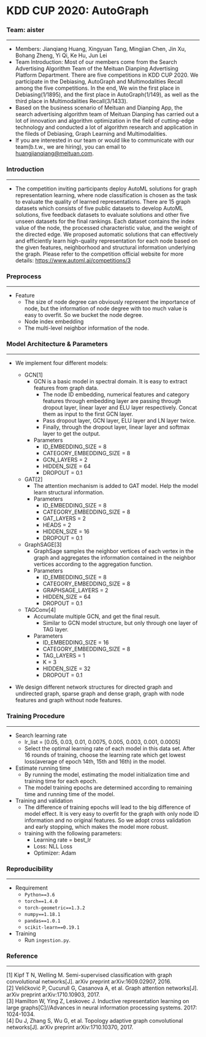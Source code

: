 # KDD CUP 2020: AutoGraph
### Team: aister
***
+ Members: Jianqiang Huang, Xingyuan Tang, Mingjian Chen, Jin Xu, Bohang Zheng, Yi Qi, Ke Hu, Jun Lei
+ Team Introduction: Most of our members come from the Search Advertising Algorithm Team of the Meituan Dianping Advertising Platform Department. There are five competitions in KDD CUP 2020. We participate in the Debiasing, AutoGraph and Multimodalities Recall among the five competitions. In the end, We win the first place in Debiasing(1/1895), and the first place in AutoGraph(1/149), as well as the third place in Multimodalities Recall(3/1433).
+ Based on the business scenario of Meituan and Dianping App, the search advertising algorithm team of Meituan Dianping has carried out a lot of innovation and algorithm optimization in the field of cutting-edge technology and conducted a lot of algorithm research and application in the fileds of Debiasing, Graph Learning and Multimodalities.
+ If you are interested in our team or would like to communicate with our team(b.t.w., we are hiring), you can email to huangjianqiang@meituan.com.

### Introduction
***
+ The competition inviting participants deploy AutoML solutions for graph representation learning, where node classification is chosen as the task to evaluate the quality of learned representations. There are 15 graph datasets which consists of five public datasets to develop AutoML solutions, five feedback datasets to evaluate solutions and other five unseen datasets for the final rankings. Each dataset contains the index value of the node, the processed characteristic value, and the weight of the directed edge. We proposed automatic solutions that can effectively and efficiently learn high-quality representation for each node based on the given features, neighborhood and structural information underlying the graph. Please refer to the competition official website for more details: https://www.automl.ai/competitions/3

### Preprocess
***
+ Feature
    + The size of node degree can obviously represent the importance of node, but the information of node degree with too much value is easy to overfit. So we bucket the node degree.
    + Node index embedding
    + The multi-level neighbor information of the node.

### Model Architecture & Parameters
***
+ We implement four different models:
    + GCN[1]
        + GCN is a basic model in spectral domain. It is easy to extract features from graph data.
            + The node ID embedding, numerical features and category features through embedding layer are passing through dropout layer, linear layer and ELU layer respectively. Concat them as input to the first GCN layer.
            + Pass dropout layer, GCN layer, ELU layer and LN layer twice.
            + Finally, through the dropout layer, linear layer and softmax layer to get the output.
        + Parameters
            + ID_EMBEDDING_SIZE = 8
            + CATEGORY_EMBEDDING_SIZE = 8
            + GCN_LAYERS = 2
            + HIDDEN_SIZE = 64
            + DROPOUT = 0.1
    + GAT[2]
        + The attention mechanism is added to GAT model. Help the model learn structural information.
        + Parameters
            + ID_EMBEDDING_SIZE = 8
            + CATEGORY_EMBEDDING_SIZE = 8
            + GAT_LAYERS = 2
            + HEADS = 2
            + HIDDEN_SIZE = 16
            + DROPOUT = 0.1
    + GraphSAGE[3]
        + GraphSage samples the neighbor vertices of each vertex in the graph and aggregates the information contained in the neighbor vertices according to the aggregation function.
        + Parameters
            + ID_EMBEDDING_SIZE = 8
            + CATEGORY_EMBEDDING_SIZE = 8
            + GRAPHSAGE_LAYERS = 2
            + HIDDEN_SIZE = 64
            + DROPOUT = 0.1
    + TAGConv[4]
        + Accumulate multiple GCN, and get the final result.
            + Similar to GCN model structure, but only through one layer of TAG layer.
        + Parameters
            + ID_EMBEDDING_SIZE = 16
            + CATEGORY_EMBEDDING_SIZE = 8
            + TAG_LAYERS = 1
            + K = 3
            + HIDDEN_SIZE = 32
            + DROPOUT = 0.1

+ We design different network structures for directed graph and undirected graph, sparse graph and dense graph, graph with node features and graph without node features.

### Training Procedure
***
+ Search learning rate
    + lr_list = [0.05, 0.03, 0.01, 0.0075, 0.005, 0.003, 0.001, 0.0005]
    + Select the optimal learning rate of each model in this data set. After 16 rounds of training, choose the learning rate which get lowest loss(average of epoch 14th, 15th and 16th) in the model.
+ Estimate running time
    + By running the model, estimating the model initialization time and training time for each epoch.
    + The model training epochs are determined according to remaining time and running time of the model.
+ Training and validation
    + The difference of training epochs will lead to the big difference of model effect. It is very easy to overfit for the graph with only node ID information and no original features. So we adopt cross validation and early stopping, which makes the model more robust.
    + training with the following parameters:
        + Learning rate = best_lr
        + Loss: NLL Loss
        + Optimizer: Adam

### Reproducibility
***
+ Requirement
    + `Python==3.6`
    + `torch==1.4.0`
    + `torch-geometric==1.3.2`
    + `numpy==1.18.1`
    + `pandas==1.0.1`
    + `scikit-learn==0.19.1`
+ Training
    + Run `ingestion.py`.

### Reference
***
[1] Kipf T N, Welling M. Semi-supervised classification with graph convolutional networks[J]. arXiv preprint arXiv:1609.02907, 2016.  
[2] Veličković P, Cucurull G, Casanova A, et al. Graph attention networks[J]. arXiv preprint arXiv:1710.10903, 2017.  
[3] Hamilton W, Ying Z, Leskovec J. Inductive representation learning on large graphs[C]//Advances in neural information processing systems. 2017: 1024-1034.  
[4] Du J, Zhang S, Wu G, et al. Topology adaptive graph convolutional networks[J]. arXiv preprint arXiv:1710.10370, 2017.
